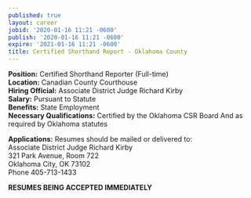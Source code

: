 ```yaml
---
published: true
layout: career
jobid: '2020-01-16 11:21 -0600'
publish: '2020-01-16 11:21 -0600'
expire: '2021-01-16 11:21 -0600'
title: Certified Shorthand Report - Oklahoma County
---
```

**Position:** Certified Shorthand Reporter (Full-time)  
**Location:** Canadian County Courthouse  
**Hiring Official:** Associate District Judge Richard Kirby  
**Salary:** Pursuant to Statute  
**Benefits:** State Employment  
**Necessary Qualifications:** Certified by the Oklahoma CSR Board And as required by Oklahoma statutes

**Applications:** Resumes should be mailed or delivered to:  
Associate District Judge Richard Kirby   
321 Park Avenue, Room 722    
Oklahoma City, OK  73102  
Phone 405-713-1433

**RESUMES BEING ACCEPTED IMMEDIATELY**

